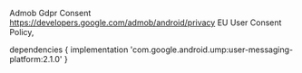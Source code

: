 Admob Gdpr Consent
https://developers.google.com/admob/android/privacy
EU User Consent Policy,

dependencies {
implementation 'com.google.android.ump:user-messaging-platform:2.1.0'
}